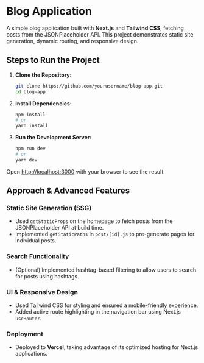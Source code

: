 # Blog Application

A simple blog application built with **Next.js** and **Tailwind CSS**, fetching posts from the JSONPlaceholder API. This project demonstrates static site generation, dynamic routing, and responsive design.

## Steps to Run the Project

1. **Clone the Repository:**
   ```bash
   git clone https://github.com/yourusername/blog-app.git
   cd blog-app
   ```

2. **Install Dependencies:**
   ```bash
   npm install
   # or
   yarn install
   ```

3. **Run the Development Server:**
   ```bash
   npm run dev
   # or
   yarn dev
   ```
 
Open [http://localhost:3000](http://localhost:3000) with your browser to see the result.



## Approach & Advanced Features

### Static Site Generation (SSG)
- Used `getStaticProps` on the homepage to fetch posts from the JSONPlaceholder API at build time.
- Implemented `getStaticPaths` in `post/[id].js` to pre-generate pages for individual posts.

### Search Functionality
- (Optional) Implemented hashtag-based filtering to allow users to search for posts using hashtags.

### UI & Responsive Design
- Used Tailwind CSS for styling and ensured a mobile-friendly experience.
- Added active route highlighting in the navigation bar using Next.js `useRouter`.

### Deployment
- Deployed to **Vercel**, taking advantage of its optimized hosting for Next.js applications.

